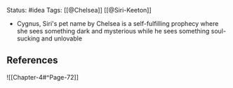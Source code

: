 Status: #idea
Tags: [[@Chelsea]] [[@Siri-Keeton]]

* Cygnus, Siri's pet name by Chelsea is a self-fulfilling prophecy where she sees something dark and mysterious while he sees something soul-sucking and unlovable

## References

![[Chapter-4#^Page-72]]